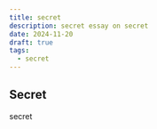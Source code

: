 ```yaml
---
title: secret
description: secret essay on secret
date: 2024-11-20
draft: true
tags:
  - secret
---
```


## Secret

secret